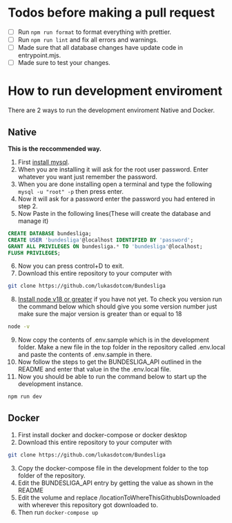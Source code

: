 # Todos before making a pull request
 - [ ] Run ```npm run format``` to format everything with prettier.
 - [ ] Run ```npm run lint``` and fix all errors and warnings.
 - [ ] Made sure that all database changes have update code in entrypoint.mjs.
 - [ ] Made sure to test your changes.
# How to run development enviroment
There are 2 ways to run the development enviroment Native and Docker.
## Native
**This is the reccommended way.** 
1. First [install mysql](https://dev.mysql.com/downloads/mysql).
2. When you are installing it will ask for the root user password. Enter whatever you want just remember the password.
3. When you are done installing open a terminal and type the following ```mysql -u "root" -p``` then press enter.
4. Now it will ask for a password enter the password you had entered in step 2.
5. Now Paste in the following lines(These will create the database and manage it)
``` sql
CREATE DATABASE bundesliga;
CREATE USER 'bundesliga'@localhost IDENTIFIED BY 'password';
GRANT ALL PRIVILEGES ON bundesliga.* TO 'bundesliga'@localhost;
FLUSH PRIVILEGES;
```
6. Now you can press control+D to exit.
7. Download this entire repository to your computer with
``` bash
git clone https://github.com/lukasdotcom/Bundesliga
```
8. [Install node v18 or greater](https://nodejs.org/en/) if you have not yet. To check you version run the command below which should give you some version number just make sure the major version is greater than or equal to 18
``` bash
node -v
```
9. Now copy the contents of .env.sample which is in the development folder. Make a new file in the top folder in the repository called .env.local and paste the contents of .env.sample in there.
10. Now follow the steps to get the BUNDESLIGA_API outlined in the README and enter that value in the the .env.local file.
11. Now you should be able to run the command below to start up the development instance.
``` bash
npm run dev
```
## Docker
1. First install docker and docker-compose or docker desktop
2. Download this entire repository to your computer with
``` bash
git clone https://github.com/lukasdotcom/Bundesliga
```
3. Copy the docker-compose file in the development folder to the top folder of the repository.
4. Edit the BUNDESLIGA_API entry by getting the value as shown in the README
5. Edit the volume and replace /locationToWhereThisGithubIsDownloaded with wherever this repository got downloaded to.
6. Then run ```docker-compose up```